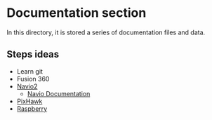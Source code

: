 # Documentation section
In this directory, it is stored a series of documentation files and data.

## Steps ideas
- Learn git
- Fusion 360
- [Navio2](https://navio2.emlid.com)
	- [Navio Documentation](https://docs.emlid.com/navio/hardware-setup)
- [PixHawk](https://docs.px4.io/main/en/flight_controller/pixhawk4.html)
- [Raspberry](https://www.raspberrypi.com)

